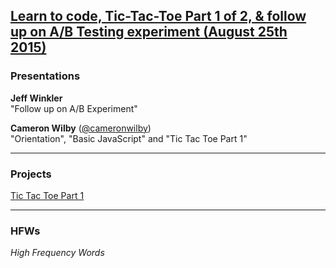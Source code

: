 ## [Learn to code, Tic-Tac-Toe Part 1 of 2, & follow up on A/B Testing experiment (August 25th 2015)](http://www.meetup.com/Origin-Code-Academy-Meetup/events/224587422/)

### Presentations
**Jeff Winkler**<br />
"Follow up on A/B Experiment"

**Cameron Wilby** ([@cameronwilby](https://www.twitter.com/cameronwilby))<br />
"Orientation", "Basic JavaScript" and "Tic Tac Toe Part 1"

<hr />

### Projects
[Tic Tac Toe Part 1](https://github.com/OriginCodeAcademy/Meetup/tree/master/Projects/01-TicTacToe)

<hr />

### HFWs
*High Frequency Words*
